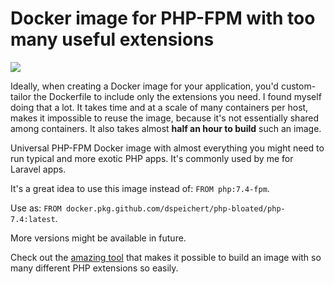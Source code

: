 # Docker image for PHP-FPM with too many useful extensions

![](https://github.com/DSpeichert/php-bloated/workflows/docker%20build%20PHP%207.4/badge.svg)

Ideally, when creating a Docker image for your application, you'd custom-tailor the Dockerfile
to include only the extensions you need. I found myself doing that a lot. It takes time and
at a scale of many containers per host, makes it impossible to reuse the image, because it's not
essentially shared among containers. It also takes almost **half an hour to build** such an image.

Universal PHP-FPM Docker image with almost everything you might need to run typical and more
exotic PHP apps. It's commonly used by me for Laravel apps.

It's a great idea to use this image instead of: `FROM php:7.4-fpm`.

Use as: `FROM docker.pkg.github.com/dspeichert/php-bloated/php-7.4:latest`.

More versions might be available in future.

Check out the [amazing tool](https://github.com/mlocati/docker-php-extension-installer)
that makes it possible to build an image with so many different PHP extensions so easily.

